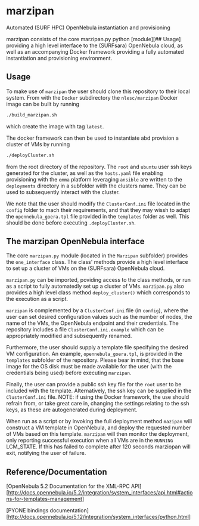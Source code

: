 # marzipan
Automated (SURF HPC) OpenNebula instantiation and provisioning

marzipan consists of the core marzipan.py python [module][## Usage]  providing a high level interface to the (SURFsara) OpenNebula cloud, as well as an accompanying Docker framework providing a fully automated instantiation and provisioning environment.

## Usage
To make use of `marzipan` the user should clone this repository to their local system. From with the `Docker` subdirectory the `nlesc/marzipan` Docker image can be built by running
```bash
./build_marzipan.sh
```
which create the image with tag `latest`.

The docker framework can then be used to instantiate abd provision a cluster of VMs by running
```bash
./deployCluster.sh
```
from the root directory of the repository. The `root` and `ubuntu` user ssh keys generated for the cluster, as well as the `hosts.yaml` file enabling provisioning with the `emma` platform leveraging `ansible` are written to the `deployments` directory in a subfolder wiith the clusters name. They can be used to subsequently interact with the cluster.

We note that the user should modify the `ClusterConf.ini` file located in the `config` folder to mach their requirements, and that they may wissh to adapt the `opennebula_goera.tpl` file provided in the `templates` folder as well. This should be done before executing `.deployCluster.sh`.


## The marzipan OpenNebula interface

The core `marzipan.py` module (located in the `Marzipan` subfolder) provides the `one_interface` class. The class' methods provide a high level interface to set up a cluster of VMs on the (SURFsara) OpenNebula cloud.

`marzipan.py` can be imported, poviding access to the class methods, or run as a script to fully automatedly set up a cluster of VMs. `marzipan.py` also provides a high level class method `deploy_cluster()` which corresponds to the execution as a script.

`marzipan` is complemented by a `ClusterConf.ini` file (in `config`), where the user can set desired configuration values such as the number of nodes, the name of the VMs, the OpenNebula endpoint and their credentials. The repository includes a file `ClusterConf.ini.example` which can be appropriately modified and subsequently renamed.

Furthermore, the user should supply a template file specifying the desired VM configuration. An example, `opennebula_goera.tpl`, is provided in the `templates` subfolder of the repository. Please bear in mind, that the base image for the OS disk must be made available for the user (with the credentials being used) before executing `marzipan`.

Finally, the user can provide a public ssh key file for the `root` user to be included with the template. Alternatively, the ssh key can be supplied in the `ClusterConf.ini` file.
NOTE: if using the Docker framework, the use should refrain from, or take great care in, changing the settings relating to the ssh keys, as these are autogenerated during deployment.

When run as a script or by invoking the full deployment method `mazipan` will construct a VM template in OpenNebula, and deploy the requested number of VMs based on this template. `marzipan` will then monitor the deployment, only reporting successful execution when all VMs are in the `RUNNING` LCM_STATE. If this has failed to complete after 120 seconds marziopan will exit, notifying the user of failure.


## Reference/Documentation

[OpenNebula 5.2 Documentation for the XML-RPC API][http://docs.opennebula.io/5.2/integration/system_interfaces/api.html#actions-for-templates-management]

[PYONE bindings documentation][http://docs.opennebula.io/5.12/integration/system_interfaces/python.html]
